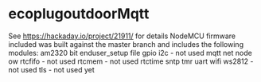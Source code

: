 # ecoplugoutdoorMqtt
See https://hackaday.io/project/21911/ for details
NodeMCU firmware included was built against the master branch and includes the following modules: 
  am2320
  bit
  enduser_setup
  file
  gpio
  i2c - not used
  mqtt
  net
  node
  ow
  rtcfifo - not used
  rtcmem - not used
  rtctime
  sntp
  tmr
  uart
  wifi
  ws2812 - not used
  tls - not used yet
